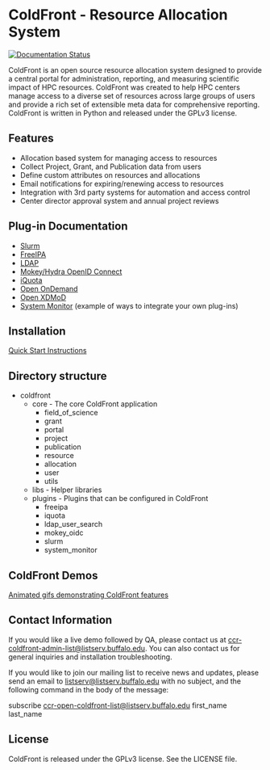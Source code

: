 # ColdFront - Resource Allocation System

[![Documentation Status](https://readthedocs.org/projects/coldfront/badge/?version=latest)](https://coldfront.readthedocs.io/en/latest/?badge=latest)

ColdFront is an open source resource allocation system designed to provide a
central portal for administration, reporting, and measuring scientific impact
of HPC resources. ColdFront was created to help HPC centers manage access to a
diverse set of resources across large groups of users and provide a rich set of
extensible meta data for comprehensive reporting. ColdFront is written in
Python and released under the GPLv3 license.

## Features

- Allocation based system for managing access to resources
- Collect Project, Grant, and Publication data from users
- Define custom attributes on resources and allocations
- Email notifications for expiring/renewing access to resources
- Integration with 3rd party systems for automation and access control
- Center director approval system and annual project reviews

## Plug-in Documentation
 - [Slurm](coldfront/plugins/slurm)
 - [FreeIPA](coldfront/plugins/freeipa)
 - [LDAP](coldfront/plugins/ldap_user_search)
 - [Mokey/Hydra OpenID Connect](coldfront/plugins/mokey_oidc)
 - [iQuota](coldfront/plugins/iquota)
 - [Open OnDemand](https://github.com/ubccr/coldfront/tree/master/coldfront/plugins/ondemand)
 - [Open XDMoD](coldfront/plugins/xdmod)
 - [System Monitor](coldfront/plugins/system_monitor) (example of ways to integrate your own plug-ins)


## Installation

[Quick Start Instructions](coldfront/docs/pages/quickstart)


## Directory structure

- coldfront
    - core - The core ColdFront application
        - field_of_science
        - grant
        - portal
        - project
        - publication
        - resource
        - allocation
        - user
        - utils
    - libs - Helper libraries
    - plugins - Plugins that can be configured in ColdFront
        - freeipa
        - iquota
        - ldap_user_search
        - mokey_oidc
        - slurm
        - system_monitor



## ColdFront Demos

[Animated gifs demonstrating ColdFront features](coldfront/docs/pages/demos)



## Contact Information
If you would like a live demo followed by QA, please contact us at ccr-coldfront-admin-list@listserv.buffalo.edu. You can also contact us for general inquiries and installation troubleshooting.

If you would like to join our mailing list to receive news and updates, please send an email to listserv@listserv.buffalo.edu with no subject, and the following command in the body of the message:

subscribe ccr-open-coldfront-list@listserv.buffalo.edu first_name last_name


## License

ColdFront is released under the GPLv3 license. See the LICENSE file.
